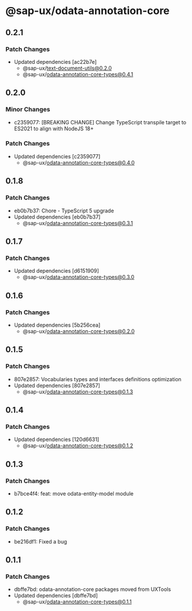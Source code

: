 # @sap-ux/odata-annotation-core

## 0.2.1

### Patch Changes

-   Updated dependencies [ac22b7e]
    -   @sap-ux/text-document-utils@0.2.0
    -   @sap-ux/odata-annotation-core-types@0.4.1

## 0.2.0

### Minor Changes

-   c2359077: [BREAKING CHANGE] Change TypeScript transpile target to ES2021 to align with NodeJS 18+

### Patch Changes

-   Updated dependencies [c2359077]
    -   @sap-ux/odata-annotation-core-types@0.4.0

## 0.1.8

### Patch Changes

-   eb0b7b37: Chore - TypeScript 5 upgrade
-   Updated dependencies [eb0b7b37]
    -   @sap-ux/odata-annotation-core-types@0.3.1

## 0.1.7

### Patch Changes

-   Updated dependencies [d6151909]
    -   @sap-ux/odata-annotation-core-types@0.3.0

## 0.1.6

### Patch Changes

-   Updated dependencies [5b256cea]
    -   @sap-ux/odata-annotation-core-types@0.2.0

## 0.1.5

### Patch Changes

-   807e2857: Vocabularies types and interfaces definitions optimization
-   Updated dependencies [807e2857]
    -   @sap-ux/odata-annotation-core-types@0.1.3

## 0.1.4

### Patch Changes

-   Updated dependencies [120d6631]
    -   @sap-ux/odata-annotation-core-types@0.1.2

## 0.1.3

### Patch Changes

-   b7bce4f4: feat: move odata-entity-model module

## 0.1.2

### Patch Changes

-   be216df1: Fixed a bug

## 0.1.1

### Patch Changes

-   dbffe7bd: odata-annotation-core packages moved from UXTools
-   Updated dependencies [dbffe7bd]
    -   @sap-ux/odata-annotation-core-types@0.1.1
